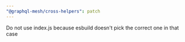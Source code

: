 ```yaml
---
"@graphql-mesh/cross-helpers": patch
---
```


Do not use index.js because esbuild doesn't pick the correct one in that case
